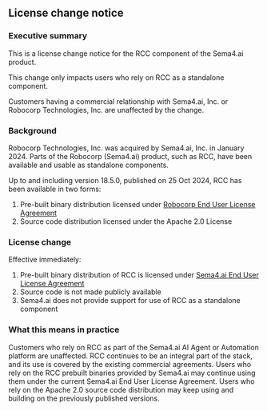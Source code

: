 ## License change notice

### Executive summary

This is a license change notice for the RCC component of the Sema4.ai product.

This change only impacts users who rely on RCC as a standalone component.

Customers having a commercial relationship with Sema4.ai, Inc. or Robocorp Technologies, Inc. are unaffected by the change.

### Background

Robocorp Technologies, Inc. was acquired by Sema4.ai, Inc. in January 2024. Parts of the Robocorp (Sema4.ai) product, such as RCC, have been available and usable as standalone components.

Up to and including version 18.5.0, published on 25 Oct 2024, RCC has been available in two forms:

1. Pre-built binary distribution licensed under [Robocorp End User License Agreement](https://cdn.robocorp.com/legal/Robocorp-EULA-v1.0.pdf)
1. Source code distribution licensed under the Apache 2.0 License

### License change

Effective immediately:

1. Pre-built binary distribution of RCC is licensed under [Sema4.ai End User License Agreement](https://sema4.ai/cdn/downloads/legal/Sema4ai-EULA-v1.0.pdf)
1. Source code is not made publicly available
1. Sema4.ai does not provide support for use of RCC as a standalone component 

### What this means in practice

Customers who rely on RCC as part of the Sema4.ai AI Agent or Automation platform are unaffected. RCC continues to be an integral part of the stack, and its use is covered by the existing commercial agreements.
Users who rely on the RCC prebuilt binaries provided by Sema4.ai may continue using them under the current Sema4.ai End User License Agreement.
Users who rely on the Apache 2.0 source code distribution may keep using and building on the previously published versions.
